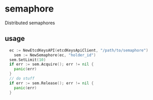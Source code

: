# semaphore

Distributed semaphores


## usage
```go
  ec := NewEtcdKeysAPI(etcdKeysApiClient, "/path/to/semaphore")
	sem := NewSemaphore(ec, "holder_id")
  sem.SetLimit(10)
  if err := sem.Acquire(); err != nil {
    panic(err)
  }
  // do stuff
  if err := sem.Release(); err != nil {
    panic(err)
  }
```
